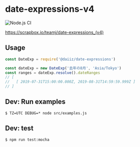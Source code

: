 # date-expressions-v4

![Node.js CI](https://github.com/TheTeamJ/date-expressions-v4/workflows/Node.js%20CI/badge.svg)

https://scrapbox.io/teamj/date-expressions_(v4)

## Usage
```js
const DateExp = require('@daiiz/date-expressions')

const dateExp = new DateExp('去年の8月', 'Asia/Tokyo')
const ranges = dateExp.resolve().dateRanges
// [
//   [ 2019-07-31T15:00:00.000Z, 2019-08-31T14:59:59.999Z ]
// ]
```

## Dev: Run examples
```
$ TZ=UTC DEBUG=* node src/examples.js
```

## Dev: test
```
$ npm run test:mocha
```
